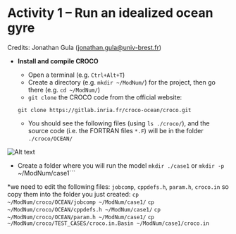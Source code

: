 # Activity 1 – Run an idealized ocean gyre 
Credits: Jonathan Gula (jonathan.gula@univ-brest.fr)

* **Install and compile CROCO**
  * Open a terminal (e.g. ```Ctrl+Alt+T```)
  * Create a directory (e.g. ```mkdir ~/ModNum/```) for the project, then go there (e.g. ```cd ~/ModNum/```)
  * ```git clone``` the CROCO code from the official website:

   ```git clone https://gitlab.inria.fr/croco-ocean/croco.git```

  * You should see the following files (using ```ls ./croco/```), and the source code (i.e. the FORTRAN files ```*.F```) will be in the folder ```./croco/OCEAN/```
    
![Alt text](https://github.com/quentinjamet/Tuto/blob/main/Figure/CROCO_content.png "a title")

  * Create a folder where you will run the model
```mkdir ./case1``` or ```mkdir -p ```~/ModNum/case1```

  *we need to edit the following files: ```jobcomp```, ```cppdefs.h```, ```param.h```, ```croco.in``` so copy them into the folder you just created:
```cp ~/ModNum/croco/OCEAN/jobcomp ~/ModNum/case1/```
```cp ~/ModNum/croco/OCEAN/cppdefs.h ~/ModNum/case1/```
```cp ~/ModNum/croco/OCEAN/param.h ~/ModNum/case1/```
```cp ~/ModNum/croco/TEST_CASES/croco.in.Basin ~/ModNum/case1/croco.in```

